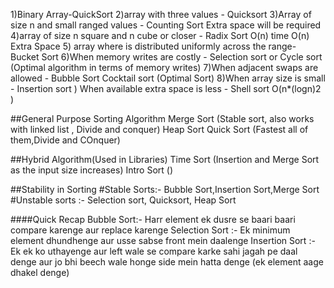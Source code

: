 1)Binary Array-QuickSort
2)array with three values - Quicksort
3)Array of size n and small ranged values - Counting Sort Extra space will be required
4)array of size n square and n cube or closer - Radix Sort O(n) time O(n) Extra Space 5) array where is distributed uniformly across the range- Bucket Sort
6)When memory writes are costly - Selection sort or Cycle sort (Optimal algorithm in terms of memory writes)
7)When adjacent swaps are allowed - Bubble Sort Cocktail sort (Optimal Sort)
8)When array size is small - Insertion sort
) When available extra space is less - Shell sort O(n\*(logn)2 )

##General Purpose Sorting Algorithm
Merge Sort (Stable sort, also works with linked list , Divide and conquer)
Heap Sort
Quick Sort (Fastest all of them,Divide and COnquer)

##Hybrid Algorithm(Used in Libraries)
Time Sort (Insertion and Merge Sort as the input size increases)
Intro Sort ()

##Stability in Sorting
#Stable Sorts:- Bubble Sort,Insertion Sort,Merge Sort
#Unstable sorts :- Selection sort, Quicksort, Heap Sort

####Quick Recap
Bubble Sort:- Harr element ek dusre se baari baari compare karenge aur replace karenge
Selection Sort :- Ek minimum element dhundhenge aur usse sabse front mein daalenge
Insertion Sort :- Ek ek ko uthayenge aur left wale se compare karke sahi jagah pe daal denge aur jo bhi beech wale honge side mein hatta denge (ek element aage dhakel denge)
